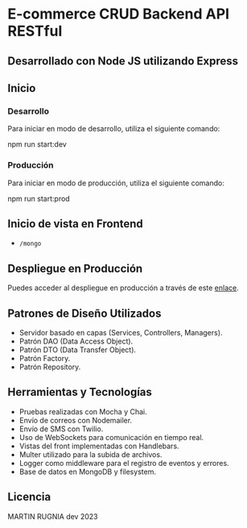 # E-commerce CRUD Backend API RESTful
## Desarrollado con Node JS utilizando Express

## Inicio

### Desarrollo

Para iniciar en modo de desarrollo, utiliza el siguiente comando:

npm run start:dev


### Producción

Para iniciar en modo de producción, utiliza el siguiente comando:

npm run start:prod


## Inicio de vista en Frontend

- `/mongo`

## Despliegue en Producción

Puedes acceder al despliegue en producción a través de este [enlace](https://servidorexpressrugnia-production.up.railway.app/mongo).

## Patrones de Diseño Utilizados

- Servidor basado en capas (Services, Controllers, Managers).
- Patrón DAO (Data Access Object).
- Patrón DTO (Data Transfer Object).
- Patrón Factory.
- Patrón Repository.

## Herramientas y Tecnologías

- Pruebas realizadas con Mocha y Chai.
- Envío de correos con Nodemailer.
- Envío de SMS con Twilio.
- Uso de WebSockets para comunicación en tiempo real.
- Vistas del front implementadas con Handlebars.
- Multer utilizado para la subida de archivos.
- Logger como middleware para el registro de eventos y errores.
- Base de datos en MongoDB y filesystem.



## Licencia

MARTIN RUGNIA dev 2023
